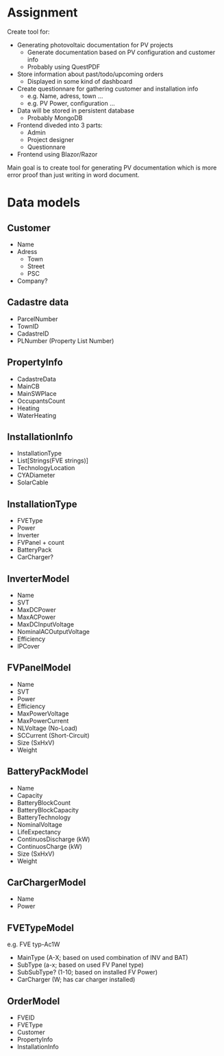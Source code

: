 # Assignment
Create tool for:
- Generating photovoltaic documentation for PV projects
  - Generate documentation based on PV configuration and customer info
  - Probably using QuestPDF
- Store information about past/todo/upcoming orders
  - Displayed in some kind of dashboard
- Create questionnare for gathering customer and installation info
  - e.g. Name, adress, town ...
  - e.g. PV Power, configuration ...
- Data will be stored in persistent database
  - Probably MongoDB
- Frontend diveded into 3 parts:
  - Admin
  - Project designer
  - Questionnare
- Frontend using Blazor/Razor

Main goal is to create tool for generating PV documentation which is more error proof than just writing in word document. 


# Data models

## Customer
- Name
- Adress
    - Town
    - Street
    - PSC
- Company?


## Cadastre data
- ParcelNumber
- TownID
- CadastreID
- PLNumber (Property List Number)


## PropertyInfo
- CadastreData
- MainCB
- MainSWPlace
- OccupantsCount
- Heating
- WaterHeating


## InstallationInfo
- InstallationType
- List[Strings(FVE strings)]
- TechnologyLocation
- CYADiameter
- SolarCable 

## InstallationType
- FVEType
- Power
- Inverter
- FVPanel + count
- BatteryPack
- CarCharger?

## InverterModel
- Name
- SVT
- MaxDCPower
- MaxACPower
- MaxDCInputVoltage
- NominalACOutputVoltage
- Efficiency
- IPCover

## FVPanelModel
- Name
- SVT
- Power
- Efficiency
- MaxPowerVoltage
- MaxPowerCurrent
- NLVoltage (No-Load)
- SCCurrent (Short-Circuit)
- Size (SxHxV)
- Weight

## BatteryPackModel
- Name
- Capacity
- BatteryBlockCount
- BatteryBlockCapacity
- BatteryTechnology
- NominalVoltage
- LifeExpectancy
- ContinuosDischarge (kW)
- ContinuosCharge (kW)
- Size (SxHxV)
- Weight

## CarChargerModel
- Name
- Power


## FVETypeModel
e.g. FVE typ-Ac1W
- MainType (A-X; based on used combination of INV and BAT)
- SubType (a-x; based on used FV Panel type)
- SubSubType? (1-10; based on installed FV Power)
- CarCharger (W; has car charger installed)


## OrderModel
- FVEID
- FVEType
- Customer
- PropertyInfo
- InstallationInfo


